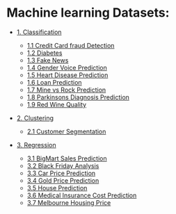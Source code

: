 
# Machine learning Datasets:
<a id="toc"></a>
- [1. Classification](https://github.com/abanobMorgan/ai-project/tree/master/2-Machine%20Learning/Projects/Classification)

    - [1.1 Credit Card fraud Detection](https://github.com/abanobMorgan/ai-project/tree/master/2-Machine%20Learning/Projects/Classification/Credit%20Card%20fraud%20Detection)
    - [1.2 Diabetes](https://github.com/abanobMorgan/ai-project/tree/master/2-Machine%20Learning/Projects/Classification/Diabetes)
    - [1.3 Fake News](https://github.com/abanobMorgan/ai-project/tree/master/2-Machine%20Learning/Projects/Classification/Fake%20News)
    - [1.4 Gender Voice Prediction](https://github.com/abanobMorgan/ai-project/tree/master/2-Machine%20Learning/Projects/Classification/Gender%20Voice%20Prediction)
    - [1.5 Heart Disease Prediction]()
    - [1.6 Loan Prediction]()
    - [1.7 Mine vs Rock Prediction]()
    - [1.8 Parkinsons Diagnosis Prediction]()
    - [1.9 Red Wine Quality]()
- [2. Clustering](https://github.com/abanobMorgan/ai-project/tree/master/2-Machine%20Learning/Projects/Clustering)
    - [2.1 Customer Segmentation](https://github.com/abanobMorgan/ai-project/tree/master/2-Machine%20Learning/Projects/Clustering/Customer%20Segmentation)

- [3. Regression](https://github.com/abanobMorgan/ai-project/tree/master/2-Machine%20Learning/Projects/Regression)
    - [3.1 BigMart Sales Prediction]()
    - [3.2 Black Friday Analysis]()
    - [3.3 Car Price Prediction]()
    - [3.4 Gold Price Prediction]()    
    - [3.5 House Prediction]()
    - [3.6 Medical Insurance Cost Prediction]()
    - [3.7 Melbourne Housing Price]()
